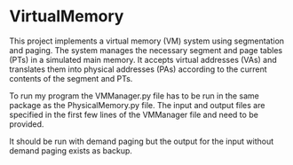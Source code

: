 # VirtualMemory
This project implements a virtual memory (VM) system using segmentation and paging. The system manages the necessary segment and page tables (PTs) in a simulated main memory. It accepts virtual addresses (VAs) and translates them into physical addresses (PAs) according to the current contents of the segment and PTs.

To run my program the VMManager.py file has to be run in the same package as the PhysicalMemory.py file. 
The input and output files are specified in the first few lines of the VMManager file and need to be provided.

It should be run with demand paging but the output for the input without demand paging exists as backup.
